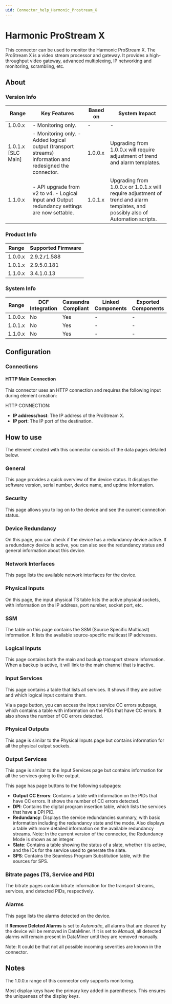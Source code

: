 ```yaml
---
uid: Connector_help_Harmonic_Prostream_X
---
```


# Harmonic ProStream X

This connector can be used to monitor the Harmonic ProStream X. The ProStream X is a video stream processor and gateway. It provides a high-throughput video gateway, advanced multiplexing, IP networking and monitoring, scrambling, etc.

## About

### Version Info

| **Range**            | **Key Features**                                                                                         | **Based on** | **System Impact**                                                                                                                |
|----------------------|----------------------------------------------------------------------------------------------------------|--------------|----------------------------------------------------------------------------------------------------------------------------------|
| 1.0.0.x              | \- Monitoring only.                                                                                      | \-           | \-                                                                                                                               |
| 1.0.1.x \[SLC Main\] | \- Monitoring only. - Added logical output (transport streams) information and redesigned the connector. | 1.0.0.x      | Upgrading from 1.0.0.x will require adjustment of trend and alarm templates.                                                     |
| 1.1.0.x              | \- API upgrade from v2 to v4. - Logical Input and Output redundancy settings are now settable.           | 1.0.1.x      | Upgrading from 1.0.0.x or 1.0.1.x will require adjustment of trend and alarm templates, and possibly also of Automation scripts. |

### Product Info

| **Range** | **Supported Firmware** |
|-----------|------------------------|
| 1.0.0.x   | 2.9.2.r1.588           |
| 1.0.1.x   | 2.9.5.0.181            |
| 1.1.0.x   | 3.4.1.0.13             |

### System Info

| **Range** | **DCF Integration** | **Cassandra Compliant** | **Linked Components** | **Exported Components** |
|-----------|---------------------|-------------------------|-----------------------|-------------------------|
| 1.0.0.x   | No                  | Yes                     | \-                    | \-                      |
| 1.0.1.x   | No                  | Yes                     | \-                    | \-                      |
| 1.1.0.x   | No                  | Yes                     | \-                    | \-                      |

## Configuration

### Connections

#### HTTP Main Connection

This connector uses an HTTP connection and requires the following input during element creation:

HTTP CONNECTION:

- **IP address/host**: The IP address of the ProStream X.
- **IP port**: The IP port of the destination.

## How to use

The element created with this connector consists of the data pages detailed below.

### General

This page provides a quick overview of the device status. It displays the software version, serial number, device name, and uptime information.

### Security

This page allows you to log on to the device and see the current connection status.

### Device Redundancy

On this page, you can check if the device has a redundancy device active. If a redundancy device is active, you can also see the redundancy status and general information about this device.

### Network Interfaces

This page lists the available network interfaces for the device.

### Physical Inputs

On this page, the input physical TS table lists the active physical sockets, with information on the IP address, port number, socket port, etc.

### SSM

The table on this page contains the SSM (Source Specific Multicast) information. It lists the available source-specific multicast IP addresses.

### Logical Inputs

This page contains both the main and backup transport stream information. When a backup is active, it will link to the main channel that is inactive.

### Input Services

This page contains a table that lists all services. It shows if they are active and which logical input contains them.

Via a page button, you can access the input service CC errors subpage, which contains a table with information on the PIDs that have CC errors. It also shows the number of CC errors detected.

### Physical Outputs

This page is similar to the Physical Inputs page but contains information for all the physical output sockets.

### Output Services

This page is similar to the Input Services page but contains information for all the services going to the output.

This page has page buttons to the following subpages:

- **Output CC Errors**: Contains a table with information on the PIDs that have CC errors. It shows the number of CC errors detected.
- **DPI**: Contains the digital program insertion table, which lists the services that have a DPI PID.
- **Redundancy**: Displays the service redundancies summary, with basic information including the redundancy state and the mode. Also displays a table with more detailed information on the available redundancy streams.
  Note: In the current version of the connector, the Redundancy Mode is shown as an integer.
- **Slate**: Contains a table showing the status of a slate, whether it is active, and the IDs for the service used to generate the slate.
- **SPS**: Contains the Seamless Program Substitution table, with the sources for SPS.

### Bitrate pages (TS, Service and PID)

The bitrate pages contain bitrate information for the transport streams, services, and detected PIDs, respectively.

### Alarms

This page lists the alarms detected on the device.

If **Remove Deleted Alarms** is set to *Automatic*, all alarms that are cleared by the device will be removed in DataMiner. If it is set to *Manual*, all detected alarms will remain present in DataMiner until they are removed manually.

Note: It could be that not all possible incoming severities are known in the connector.

## Notes

The 1.0.0.x range of this connector only supports monitoring.

Most display keys have the primary key added in parentheses. This ensures the uniqueness of the display keys.
